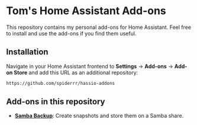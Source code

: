 # Tom's Home Assistant Add-ons

This repository contains my personal add-ons for Home Assistant. Feel free to install and use the add-ons if you find them useful.

## Installation

Navigate in your Home Assistant frontend to **Settings** -> **Add-ons** -> **Add-on Store** and add this URL as an additional repository:
```txt
https://github.com/spiderrr/hassio-addons
```

## Add-ons in this repository
 - **[Samba Backup](/samba-backup/README.md)**: Create snapshots and store them on a Samba share.
